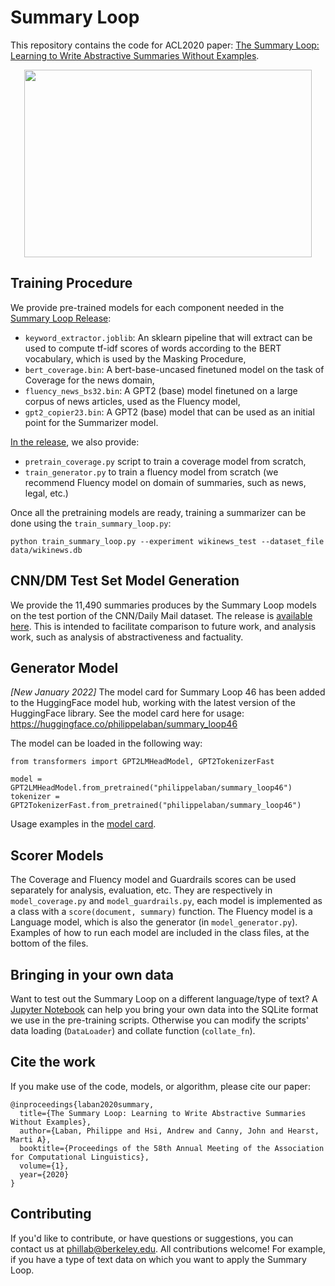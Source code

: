 # Summary Loop

This repository contains the code for ACL2020 paper: [The Summary  Loop: Learning to Write Abstractive Summaries Without Examples](http://people.ischool.berkeley.edu/~hearst/papers/Laban_ACL2020_Abstractive_Summarization.pdf).

<p align="center">
  <img width="460" height="300" src="https://tingofurro.github.io/images/summary_loop.png">
</p>

## Training Procedure

We provide pre-trained models for each component needed in the [Summary Loop Release](https://github.com/CannyLab/summary_loop/releases/tag/v0.1):

- `keyword_extractor.joblib`: An sklearn pipeline that will extract can be used to compute tf-idf scores of words according to the BERT vocabulary, which is used by the Masking Procedure,
- `bert_coverage.bin`: A bert-base-uncased finetuned model on the task of Coverage for the news domain,
- `fluency_news_bs32.bin`: A GPT2 (base) model finetuned on a large corpus of news articles, used as the Fluency model,
- `gpt2_copier23.bin`: A GPT2 (base) model that can be used as an initial point for the Summarizer model.

[In the release](https://github.com/CannyLab/summary_loop/releases/tag/v0.1), we also provide:
- `pretrain_coverage.py` script to train a coverage model from scratch, 
- `train_generator.py` to train a fluency model from scratch (we recommend Fluency model on domain of summaries, such as news, legal, etc.)

Once all the pretraining models are ready, training a summarizer can be done using the `train_summary_loop.py`:
```
python train_summary_loop.py --experiment wikinews_test --dataset_file data/wikinews.db
```

## CNN/DM Test Set Model Generation

We provide the 11,490 summaries produces by the Summary Loop models on the test portion of the CNN/Daily Mail dataset.
The release is [available here](https://github.com/CannyLab/summary_loop/releases/tag/0.3). This is intended to facilitate comparison to future work, and analysis work, such as analysis of abstractiveness and factuality.

## Generator Model

*[New January 2022]* The model card for Summary Loop 46 has been added to the HuggingFace model hub, working with the latest version of the HuggingFace library. See the model card here for usage: https://huggingface.co/philippelaban/summary_loop46

The model can be loaded in the following way:
```
from transformers import GPT2LMHeadModel, GPT2TokenizerFast

model = GPT2LMHeadModel.from_pretrained("philippelaban/summary_loop46")
tokenizer = GPT2TokenizerFast.from_pretrained("philippelaban/summary_loop46")
```
Usage examples in the [model card](https://huggingface.co/philippelaban/summary_loop46).

## Scorer Models

The Coverage and Fluency model and Guardrails scores can be used separately for analysis, evaluation, etc.
They are respectively in `model_coverage.py` and `model_guardrails.py`, each model is implemented as a class with a `score(document, summary)` function.
The Fluency model is a Language model, which is also the generator (in `model_generator.py`).
Examples of how to run each model are included in the class files, at the bottom of the files.

## Bringing in your own data

Want to test out the Summary Loop on a different language/type of text?
A [Jupyter Notebook](https://github.com/CannyLab/summary_loop/blob/master/Dataset%20SQLite3%20Example.ipynb) can help you bring your own data into the SQLite format we use in the pre-training scripts. Otherwise you can modify the scripts' data loading (`DataLoader`) and collate function (`collate_fn`).

## Cite the work

If you make use of the code, models, or algorithm, please cite our paper:
```
@inproceedings{laban2020summary,
  title={The Summary Loop: Learning to Write Abstractive Summaries Without Examples},
  author={Laban, Philippe and Hsi, Andrew and Canny, John and Hearst, Marti A},
  booktitle={Proceedings of the 58th Annual Meeting of the Association for Computational Linguistics},
  volume={1},
  year={2020}
}
```

## Contributing

If you'd like to contribute, or have questions or suggestions, you can contact us at phillab@berkeley.edu.
All contributions welcome! For example, if you have a type of text data on which you want to apply the Summary Loop.
